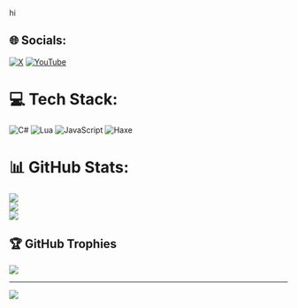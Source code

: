 hi

## 🌐 Socials:
[![X](https://img.shields.io/badge/X-black.svg?logo=X&logoColor=white)](https://x.com/Dusty2322) [![YouTube](https://img.shields.io/badge/YouTube-%23FF0000.svg?logo=YouTube&logoColor=white)](https://youtube.com/@Dusty232) 

# 💻 Tech Stack:
![C#](https://img.shields.io/badge/c%23-%23239120.svg?style=for-the-badge&logo=csharp&logoColor=white) ![Lua](https://img.shields.io/badge/lua-%232C2D72.svg?style=for-the-badge&logo=lua&logoColor=white) ![JavaScript](https://img.shields.io/badge/javascript-%23323330.svg?style=for-the-badge&logo=javascript&logoColor=%23F7DF1E) ![Haxe](https://img.shields.io/badge/haxe-orange?style=for-the-badge&logo=haxe&logoColor=white)
# 📊 GitHub Stats:
![](https://github-readme-stats.vercel.app/api?username=NotDusty232&theme=dark&hide_border=false&include_all_commits=false&count_private=true)<br/>
![](https://github-readme-streak-stats.herokuapp.com/?user=NotDusty232&theme=dark&hide_border=false)<br/>
![](https://github-readme-stats.vercel.app/api/top-langs/?username=NotDusty232&theme=dark&hide_border=false&include_all_commits=false&count_private=true&layout=compact)

## 🏆 GitHub Trophies
![](https://github-profile-trophy.vercel.app/?username=NotDusty232&theme=radical&no-frame=true&no-bg=true&margin-w=4)

---
[![](https://visitcount.itsvg.in/api?id=NotDusty232&icon=0&color=0)](https://visitcount.itsvg.in)

